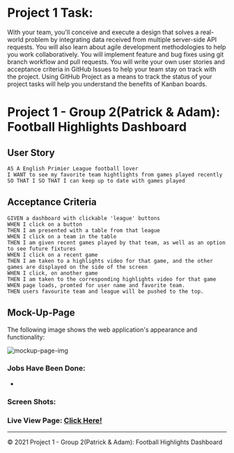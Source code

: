 # Project 1 Task:

With your team, you'll conceive and execute a design that solves a real-world problem by integrating data received from multiple server-side API requests. You will also learn about agile development methodologies to help you work collaboratively. You will implement feature and bug fixes using git branch workflow and pull requests.
You will write your own user stories and acceptance criteria in GitHub Issues to help your team stay on track with the project. Using GitHub Project as a means to track the status of your project tasks will help you understand the benefits of Kanban boards.
# Project 1 - Group 2(Patrick & Adam): Football Highlights Dashboard

## User Story

```
AS A English Primier League football lover
I WANT to see my favorite team hightlights from games played recently
SO THAT I SO THAT I can keep up to date with games played
```

## Acceptance Criteria

```
GIVEN a dashboard with clickable 'league' buttons
WHEN I click on a button
THEN I am presented with a table from that league
WHEN I click on a team in the table
THEN I am given recent games played by that team, as well as an option to see future fixtures
WHEN I click on a recent game
THEN I am taken to a highlights video for that game, and the other games are displayed on the side of the screen
WHEN I click, on another game
THEN I am taken to the corresponding highlights video for that game
WHEN page loads, promted for user name and favorite team. 
THEN users favourite team and league will be pushed to the top. 
```
## Mock-Up-Page

The following image shows the web application's appearance and functionality:

![mockup-page-img](https://user-images.githubusercontent.com/88220398/136380069-b61586f9-a75e-4f0b-9148-55454169b58e.gif)

### Jobs Have Been Done:
- 
### Screen Shots:

### Live View Page: [Click Here!](https://patricktheodore.github.io/football-highlights-dashboard/)
- - -
© 2021 Project 1 - Group 2(Patrick & Adam): Football Highlights Dashboard 

